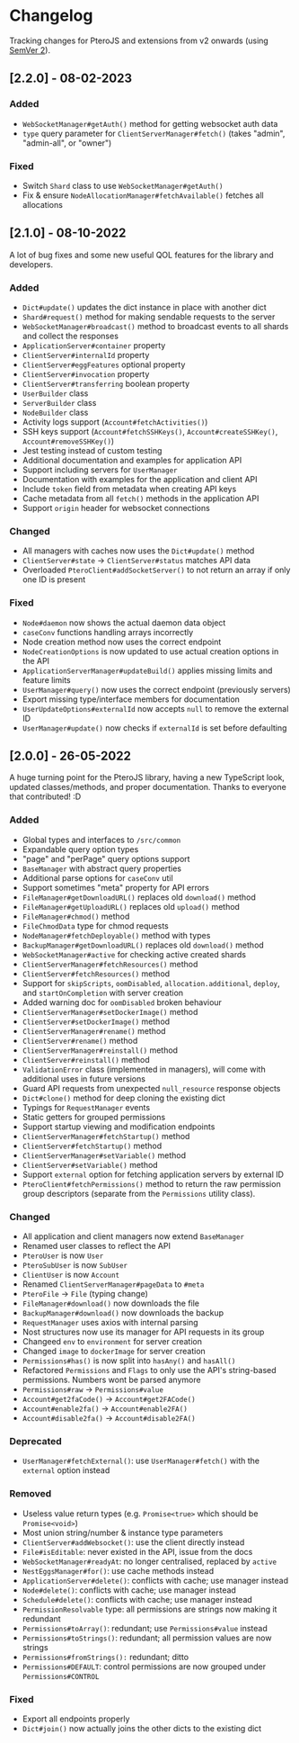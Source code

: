 # Changelog

Tracking changes for PteroJS and extensions from v2 onwards (using [SemVer 2](http://semver.org/)).

## [2.2.0] - 08-02-2023

### Added

- `WebSocketManager#getAuth()` method for getting websocket auth data
- `type` query parameter for `ClientServerManager#fetch()` (takes "admin", "admin-all", or "owner")

### Fixed

- Switch `Shard` class to use `WebSocketManager#getAuth()`
- Fix & ensure `NodeAllocationManager#fetchAvailable()` fetches all allocations

## [2.1.0] - 08-10-2022

A lot of bug fixes and some new useful QOL features for the library and developers.

### Added

- `Dict#update()` updates the dict instance in place with another dict
- `Shard#request()` method for making sendable requests to the server
- `WebSocketManager#broadcast()` method to broadcast events to all shards and collect the responses
- `ApplicationServer#container` property
- `ClientServer#internalId` property
- `ClientServer#eggFeatures` optional property
- `ClientServer#invocation` property
- `ClientServer#transferring` boolean property
- `UserBuilder` class
- `ServerBuilder` class
- `NodeBuilder` class
- Activity logs support (`Account#fetchActivities()`)
- SSH keys support (`Account#fetchSSHKeys()`, `Account#createSSHKey()`, `Account#removeSSHKey()`)
- Jest testing instead of custom testing
- Additional documentation and examples for application API
- Support including servers for `UserManager`
- Documentation with examples for the application and client API
- Include `token` field from metadata when creating API keys
- Cache metadata from all `fetch()` methods in the application API
- Support `origin` header for websocket connections

### Changed

- All managers with caches now uses the `Dict#update()` method
- `ClientServer#state` -> `ClientServer#status` matches API data
- Overloaded `PteroClient#addSocketServer()` to not return an array if only one ID is present

### Fixed

- `Node#daemon` now shows the actual daemon data object
- `caseConv` functions handling arrays incorrectly
- Node creation method now uses the correct endpoint
- `NodeCreationOptions` is now updated to use actual creation options in the API
- `ApplicationServerManager#updateBuild()` applies missing limits and feature limits
- `UserManager#query()` now uses the correct endpoint (previously servers)
- Export missing type/interface members for documentation
- `UserUpdateOptions#externalId` now accepts `null` to remove the external ID
- `UserManager#update()` now checks if `externalId` is set before defaulting

## [2.0.0] - 26-05-2022

A huge turning point for the PteroJS library, having a new TypeScript look, updated classes/methods, and proper documentation. Thanks to everyone that contributed! :D

### Added

- Global types and interfaces to `/src/common`
- Expandable query option types
- "page" and "perPage" query options support
- `BaseManager` with abstract query properties
- Additional parse options for `caseConv` util
- Support sometimes "meta" property for API errors
- `FileManager#getDownloadURL()` replaces old `download()` method
- `FileManager#getUploadURL()` replaces old `upload()` method
- `FileManager#chmod()` method
- `FileChmodData` type for chmod requests
- `NodeManager#fetchDeployable()` method with types
- `BackupManager#getDownloadURL()` replaces old `download()` method
- `WebSocketManager#active` for checking active created shards
- `ClientServerManager#fetchResources()` method
- `ClientServer#fetchResources()` method
- Support for `skipScripts`, `oomDisabled`, `allocation.additional`, `deploy`, and `startOnCompletion` with server creation
- Added warning doc for `oomDisabled` broken behaviour
- `ClientServerManager#setDockerImage()` method
- `ClientServer#setDockerImage()` method
- `ClientServerManager#rename()` method
- `ClientServer#rename()` method
- `ClientServerManager#reinstall()` method
- `ClientServer#reinstall()` method
- `ValidationError` class (implemented in managers), will come with additional uses in future versions
- Guard API requests from unexpected `null_resource` response objects
- `Dict#clone()` method for deep cloning the existing dict
- Typings for `RequestManager` events
- Static getters for grouped permissions
- Support startup viewing and modification endpoints
- `ClientServerManager#fetchStartup()` method
- `ClientServer#fetchStartup()` method
- `ClientServerManager#setVariable()` method
- `ClientServer#setVariable()` method
- Support `external` option for fetching application servers by external ID
- `PteroClient#fetchPermissions()` method to return the raw permission group descriptors (separate from the `Permissions` utility class).

### Changed

- All application and client managers now extend `BaseManager`
- Renamed user classes to reflect the API
- `PteroUser` is now `User`
- `PteroSubUser` is now `SubUser`
- `ClientUser` is now `Account`
- Renamed `ClientServerManager#pageData` to `#meta`
- `PteroFile` -> `File` (typing change)
- `FileManager#download()` now downloads the file
- `BackupManager#download()` now downloads the backup
- `RequestManager` uses axios with internal parsing
- Nost structures now use its manager for API requests in its group
- Changeed `env` to `environment` for server creation
- Changed `image` to `dockerImage` for server creation
- `Permissions#has()` is now split into `hasAny()` and `hasAll()`
- Refactored `Permissions` and `Flags` to only use the API's string-based permissions. Numbers wont be parsed anymore
- `Permissions#raw` -> `Permissions#value`
- `Account#get2faCode()` -> `Account#get2FACode()`
- `Account#enable2fa()` -> `Account#enable2FA()`
- `Account#disable2fa()` -> `Account#disable2FA()`

### Deprecated

- `UserManager#fetchExternal()`: use `UserManager#fetch()` with the `external` option instead

### Removed

- Useless value return types (e.g. `Promise<true>` which should be `Promise<void>`)
- Most union string/number & instance type parameters
- `ClientServer#addWebsocket()`: use the client directly instead
- `File#isEditable`: never existed in the API, issue from the docs
- `WebSocketManager#readyAt`: no longer centralised, replaced by `active`
- `NestEggsManager#for()`: use cache methods instead
- `ApplicationServer#delete()`: conflicts with cache; use manager instead
- `Node#delete()`: conflicts with cache; use manager instead
- `Schedule#delete()`: conflicts with cache; use manager instead
- `PermissionResolvable` type: all permissions are strings now making it redundant
- `Permissions#toArray()`: redundant; use `Permissions#value` instead
- `Permissions#toStrings()`: redundant; all permission values are now strings
- `Permissions#fromStrings():` redundant; ditto
- `Permissions#DEFAULT`: control permissions are now grouped under `Permissions#CONTROL`

### Fixed

- Export all endpoints properly
- `Dict#join()` now actually joins the other dicts to the existing dict
